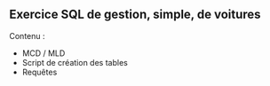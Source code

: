 
## Exercice SQL de gestion, simple, de voitures

Contenu :
- MCD / MLD
- Script de création des tables
- Requêtes
